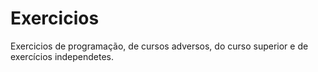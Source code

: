 # Exercicios
 Exercicios de programação, de cursos adversos, do curso superior e de exercícios independetes.
